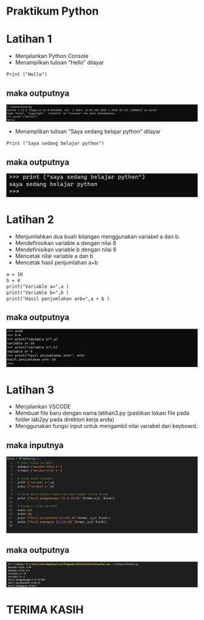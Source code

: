 # Praktikum Python
# Latihan 1 
* Menjalankan Python Console
* Menampilkan tulisan “Hello” dilayar
```
Print ("Hello")
```
## maka outputnya
![Alt text](<latian 1-1.png>)

* Menampilkan tulisan “Saya sedang belajar python” dilayar
```
Print ("Saya sedang belajar python")
```
## maka outputnya
![Alt text](image-1.png)

# Latihan 2
* Menjumlahkan dua buah bilangan menggunakan variabel a dan b.
* Mendefinisikan variable a dengan nilai 8
* Mendefinisikan variable b dengan nilai 6
* Mencetak nilai variable a dan b
* Mencetak hasil penjumlahan a+b

```
a = 10
b = 4
print("Variable a=",a )
print("Variable b=",b )
print("Hasil penjumlahan a+b=",a + b )
```
## maka outputnya
![Alt text](image-2.png)


# Latihan 3

* Menjalankan VSCODE
* Membuat file baru dengan nama latihan3.py (pastikan lokasi file pada folder lab2py pada direktori kerja anda)
* Menggunakan fungsi input untuk mengambil nilai variabel dari keyboard.


## maka inputnya 
![Alt text](<latian 3.png>)

## maka outputnya
![Alt text](<image 1.jpeg>)


# TERIMA KASIH
